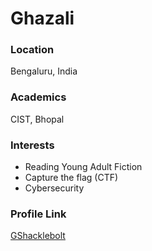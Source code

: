 # Ghazali

### Location

Bengaluru, India

### Academics

CIST, Bhopal

### Interests

- Reading Young Adult Fiction
- Capture the flag (CTF)
- Cybersecurity

### Profile Link

[GShacklebolt](https://github.com/gshacklebolt)